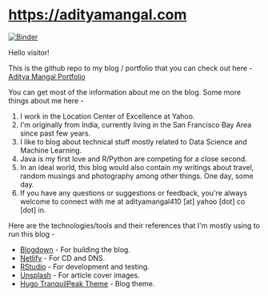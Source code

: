 # https://adityamangal.com

[![Binder](https://mybinder.org/badge_logo.svg)](https://mybinder.org/v2/gh/adityamangal410/portfolio_v2/binder?urlpath=rstudio)

Hello visitor!

This is the github repo to my blog / portfolio that you can check out here - [Aditya Mangal Portfolio](https://www.adityamangal.com/)

You can get most of the information about me on the blog. Some more things about me here -   

1. I work in the Location Center of Excellence at Yahoo. 
2. I'm originally from India, currently living in the San Francisco Bay Area since past few years. 
3. I like to blog about technical stuff mostly related to Data Science and Machine Learning. 
4. Java is my first love and R/Python are competing for a close second. 
4. In an ideal world, this blog would also contain my writings about travel, random musings and photography among other things. One day, some day. 
5. If you have any questions or suggestions or feedback, you're always welcome to connect with me at adityamangal410 [at] yahoo [dot] co [dot] in.

Here are the technologies/tools and their references that I'm mostly using to run this blog -   

- [Blogdown](https://bookdown.org/yihui/blogdown/) - For building the blog.
- [Netlify](https://www.netlify.com/) - For CD and DNS.
- [RStudio](https://www.rstudio.com/) - For development and testing.
- [Unsplash](https://unsplash.com/) - For article cover images.
- [Hugo TranquilPeak Theme](https://github.com/kakawait/hugo-tranquilpeak-theme) - Blog theme.